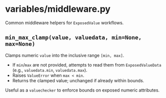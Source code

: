 # variables/middleware.py

Common middleware helpers for `ExposedValue` workflows.

## `min_max_clamp(value, valuedata, min=None, max=None)`

Clamps numeric `value` into the inclusive range `[min, max]`.

- If `min`/`max` are not provided, attempts to read them from `ExposedValueData` (e.g., `valuedata.min`, `valuedata.max`).
- Raises `ValueError` when `max < min`.
- Returns the clamped value; unchanged if already within bounds.

Useful as a `valuechecker` to enforce bounds on exposed numeric attributes.

